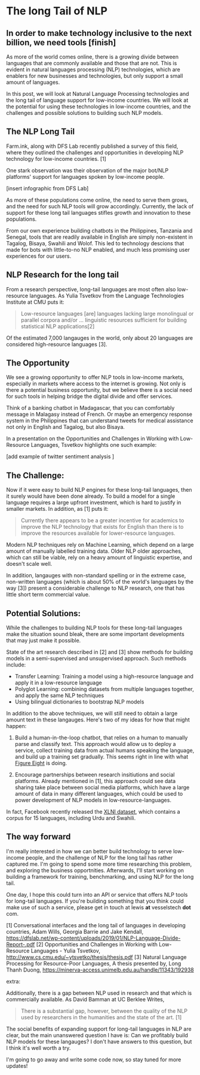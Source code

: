# The long Tail of NLP
## In order to make technology inclusive to the next billion, we need tools [finish]

As more of the world comes online, there is a growing divide between languages that are commonly available and those that are not. This is evident in natural languages processing (NLP) technologies, which are enablers for new businesses and technologies, but only support a small amount of languages.

In this post, we will look at Natural Language Processing technologies and the long tail of language support for low-income countries. We will look at the potential for using these technologies in low-income countries, and the challenges and possible solutions to building such NLP models.


## The NLP Long Tail

Farm.ink, along with DFS Lab recently published a survey of this field, where they outlined the challenges and opportunities in developing NLP technology for low-income countries. [1]

One stark observation was their observation of the major bot/NLP platforms' support for languages spoken by low-income people.

[insert infographic from DFS Lab]

As more of these populations come online, the need to serve them grows, and the need for such NLP tools will grow accordingly. Currently, the lack of support for these long tail languages stifles growth and innovation to these populations.

From our own experience building chatbots in the Philippines, Tanzania and Senegal, tools that are readily available in English are simply non-existent in Tagalog, Bisaya, Swahili and Wolof. This led to technology descions that made for bots with little-to-no NLP enabled, and much less promising user experiences for our users.

## NLP Research for the long tail

From a research perspective, long-tail languages are most often also low-resource languages. As Yulia Tsvetkov from the Language Technologies Institute at CMU puts it:
>Low-resource languages [are] languages lacking large monolingual or parallel corpora and/or ... linguistic resources sufficient for building statistical NLP applications[2]

Of the estimated 7,000 langauges in the world, only about 20 languages are considered high-resource languages [3].

## The Opportunity

We see a growing opportunity to offer NLP tools in low-income markets, especially in markets where access to the internet is growing. Not only is there a potential business opportunity, but we believe there is a social need for such tools in helping bridge the digital divide and offer services.

Think of a banking chatbot in Madagascar, that you can comfortably message in Malagasy instead of French. Or maybe an emergency response system in the Philippines that can understand tweets for medical assistance not only in English and Tagalog, but also Bisaya.

In a presentation on the Opportunities and Challenges in Working with Low-Resource Languages, Tsvetkov highlights one such example:

[add example of twitter sentiment analysis ]


## The Challenge:

Now if it were easy to build NLP engines for these long-tail languages, then it surely would have been done already. To build a model for a single language requires a large upfront investment, which is hard to justify in smaller markets. In addition, as [1] puts it: 
>Currently there appears to be a greater incentive for academics to improve the NLP technology that exists for English than there is to improve the resources available for lower-resource languages.

Modern NLP techniques rely on Machine Learning, which depend on a large amount of manually labelled training data. Older NLP older approaches, which can still be viable, rely on a heavy amount of linguistic expertise, and doesn't scale well.

In addition, langauges with non-standard spelling or in the extreme case, non-written languages (which is about 50% of the world's languages by the way [3]) present a considerable challenge to NLP research, one that has little short term commercial value.


## Potential Solutions:

While the challenges to building NLP tools for these long-tail languages make the situation sound bleak, there are some important developments that may just make it possible.

State of the art research described in [2] and [3] show methods for building models in a semi-supervised and unsupervised approach. Such methods include:
- Transfer Learning: Training a model using a high-resource language and apply it in a low-resource language
- Polyglot Learning: combining datasets from multiple languages together, and apply the same NLP techniques
- Using bilingual dictionaries to bootstrap NLP models

In addition to the above techniques, we will still need to obtain a large amount text in these langauges. Here's two of my ideas for how that might happen:

1. Build a human-in-the-loop chatbot, that relies on a human to manually parse and classify text. This approach would allow us to deploy a service, collect training data from actual humans speaking the language, and build up a training set gradually. This seems right in line with what [Figure Eight](https://www.figure-eight.com/) is doing.

2. Encourage partnerships between research insitiutions and social platforms. Already mentioned in [1], this approach could see data sharing take place between social media platforms, which have a large amount of data in many different languages, which could be used to power development of NLP models in low-resource-languages. 

In fact, Facebook recently released the [XLNI dataset](https://research.fb.com/publications/xnli-evaluating-cross-lingual-sentence-representations/), which contains a corpus for 15 languages, including Urdu and Swahili.


## The way forward

I'm really interested in how we can better build technology to serve low-income people, and the challenge of NLP for the long tail has rather captured me. I'm going to spend some more time researching this problem, and exploring the business opportnities. Afterwards, I'll start working on building a framework for training, benchmarking, and using NLP for the long tail.

One day, I hope this could turn into an API or service that offers NLP tools for long-tail languages. If you're building something that you think could make use of such a service, please get in touch at lewis __at__ vesselstech __dot__ com.




[1] Conversational interfaces and the long tail of languages in developing countries, Adam Wills, Georgia Barrie and Jake Kendall, https://dfslab.net/wp-content/uploads/2019/01/NLP-Language-Divide-Report-.pdf
[2] Opportunities and Challenges in Working with Low-Resource Languages - Yulia Tsvetkov, http://www.cs.cmu.edu/~ytsvetko/thesis/thesis.pdf
[3] Natural Language Processing for Resource-Poor Languages, A thesis presented by, Long Thanh Duong, https://minerva-access.unimelb.edu.au/handle/11343/192938




extra:

Additionally, there is a gap between NLP used in research and that which is commercially available. As David Bamman at UC Berklee Writes, 
>There is a substantial gap, however, between the quality of the NLP used by researchers in the humanities and the state of the art. [1]



The social benefits of expanding support for long-tail languages in NLP are clear, but the main unanswered question I have is: Can we profitably build NLP models for these langauges? I don't have answers to this question, but I think it's well worth a try.

I'm going to go away and write some code now, so stay tuned for more updates!
